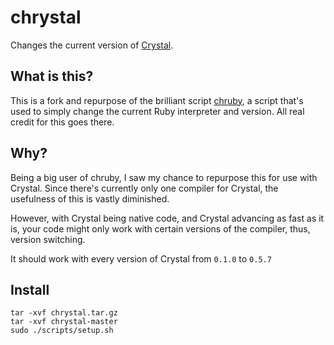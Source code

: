 # chrystal

Changes the current version of [Crystal](http://crystal-lang.org/).

## What is this?
This is a fork and repurpose of the brilliant script [chruby](https://github.com/postmodern/chruby), a script that's used to simply change the current Ruby interpreter and version. All real credit for this goes there.

## Why?
Being a big user of chruby, I saw my chance to repurpose this for use with Crystal. Since there's currently only one compiler for Crystal, the usefulness of this is vastly diminished.

However, with Crystal being native code, and Crystal advancing as fast as it is, your code might only work with certain versions of the compiler, thus, version switching.

It should work with every version of Crystal from `0.1.0` to `0.5.7`

## Install
    tar -xvf chrystal.tar.gz
    tar -xvf chrystal-master
    sudo ./scripts/setup.sh